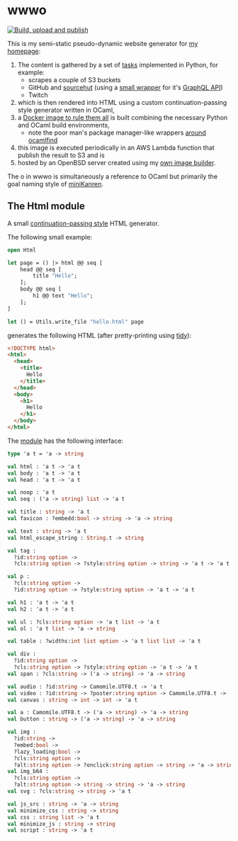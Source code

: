 # wwwo
[![Build, upload and publish](https://github.com/rootmos/wwwo/actions/workflows/publish.yaml/badge.svg)](https://github.com/rootmos/wwwo/actions/workflows/publish.yaml)

This is my semi-static pseudo-dynamic website generator for [my homepage](https://rootmos.io):
1. The content is gathered by a set of [tasks](tasks) implemented in Python, for example:
   - scrapes a couple of S3 buckets
   - GitHub and [sourcehut](https://sr.ht/) (using a [small wrapper](tasks/src/tasks/sourcehut.py) for it's [GraphQL API](https://man.sr.ht/git.sr.ht/graphql.md))
   - Twitch
2. which is then rendered into HTML using a custom continuation-passing style generator written in OCaml,
3. a [Docker image to rule them all](Dockerfile) is built combining the necessary Python and OCaml build environments,
   - note the poor man's package manager-like wrappers [around ocamlfind](bin/buildml)
3. this image is executed periodically in an AWS Lambda function that publish the result to S3 and is
4. hosted by an OpenBSD server created using my [own image builder](https://github.com/rootmos/openbsd).

The o in wwwo is simultaneously a reference to OCaml but primarily the goal naming style of [miniKanren](http://minikanren.org/).

## The Html module
A small [continuation-passing style](https://en.wikipedia.org/wiki/Continuation-passing_style) HTML generator.

The following small example:
```ocaml
open Html

let page = () |> html @@ seq [
    head @@ seq [
        title "Hello";
    ];
    body @@ seq [
        h1 @@ text "Hello";
    ];
]

let () = Utils.write_file "hello.html" page
```
generates the following HTML (after pretty-printing using [tidy](http://www.html-tidy.org/)):
```html
<!DOCTYPE html>
<html>
  <head>
    <title>
      Hello
    </title>
  </head>
  <body>
    <h1>
      Hello
    </h1>
  </body>
</html>
```

The [module](generator/src/html.ml) has the following interface:
```ocaml
type 'a t = 'a -> string

val html : 'a t -> 'a t
val body : 'a t -> 'a t
val head : 'a t -> 'a t

val noop : 'a t
val seq : ('a -> string) list -> 'a t

val title : string -> 'a t
val favicon : ?embedd:bool -> string -> 'a -> string

val text : string -> 'a t
val html_escape_string : String.t -> string

val tag :
  ?id:string option ->
  ?cls:string option -> ?style:string option -> string -> 'a t -> 'a t

val p :
  ?cls:string option ->
  ?id:string option -> ?style:string option -> 'a t -> 'a t

val h1 : 'a t -> 'a t
val h2 : 'a t -> 'a t

val ul : ?cls:string option -> 'a t list -> 'a t
val ol : 'a t list -> 'a -> string

val table : ?widths:int list option -> 'a t list list -> 'a t

val div :
  ?id:string option ->
  ?cls:string option -> ?style:string option -> 'a t -> 'a t
val span : ?cls:string -> ('a -> string) -> 'a -> string

val audio : ?id:string -> Camomile.UTF8.t -> 'a t
val video : ?id:string -> ?poster:string option -> Camomile.UTF8.t -> 'a t
val canvas : string -> int -> int -> 'a t

val a : Camomile.UTF8.t -> ('a -> string) -> 'a -> string
val button : string -> ('a -> string) -> 'a -> string

val img :
  ?id:string ->
  ?embed:bool ->
  ?lazy_loading:bool ->
  ?cls:string option ->
  ?alt:string option -> ?onclick:string option -> string -> 'a -> string
val img_b64 :
  ?cls:string option ->
  ?alt:string option -> string -> string -> 'a -> string
val svg : ?cls:string -> string -> 'a t

val js_src : string -> 'a -> string
val minimize_css : string -> string
val css : string list -> 'a t
val minimize_js : string -> string
val script : string -> 'a t
```
